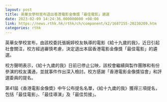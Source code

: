 ```yaml
---
layout: post
title: 英華女學校宣布退出香港電影金像獎「最佳電影」遴選
date: 2023-02-09 14:24:36.000000000 +08:00
link: https://news.rthk.hk/rthk/ch/component/k2/1687155-20230209.htm
categories: rthk
---
```


英華女學校宣布，由該校委託張婉婷校友執導的電影《給十九歲的我》，近日引起社會關注，校方經過審慎考慮，決定退出本屆香港電影金像獎「最佳電影」的遴選。

校方聲明表示，《給十九歲的我》日前已停止公映，該校會繼續與製作團隊和有份參演的校友溝通，並就事件作出深入檢討。校方感謝「香港電影金像獎協會」和評選委員的提名。

第41屆《香港電影金像奬》中午公布提名名單，《給十九歲的我》獲得三項提名，包括「最佳電影」、「最佳導演」及「最佳剪接」。
